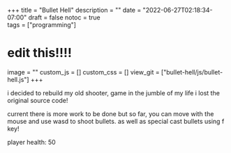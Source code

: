 +++
title = "Bullet Hell"
description = ""
date = "2022-06-27T02:18:34-07:00"
draft = false
notoc = true  
tags = ["programming"]


# edit this!!!!
image = ""
custom_js = []
custom_css = []
view_git = ["bullet-hell/js/bullet-hell.js"] 
+++

i decided to rebuild my old shooter, game in the jumble of my life i lost the original source code!
<!--more-->
current there is more work to be done but so far, you can move with the mouse and use wasd to shoot bullets. 
as well as special cast bullets using f key!
<!-- i need smarter more responsive way to handle the size of the canvas! -->
<div id="application">
	<img id="player" src="player.png" style="display: none" />
	<img id="enemy" src="enemy.png" style="display: none" />
	<p> player health: <span id="playerHealth">50</span></p>
	<canvas id="gameBoard" width="1200px" height="800px" style="position: relative; right:100px;" ></canvas>
	<script src="main.js"></script>
</div>